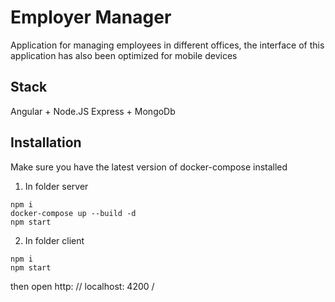 # Employer Manager

Application for managing employees in different offices, the interface of this application has also been optimized for mobile devices

## Stack
Angular + Node.JS Express + MongoDb

## Installation

Make sure you have the latest version of docker-compose installed

1. In folder server
```npm
npm i
docker-compose up --build -d
npm start
```
2. In folder client
```npm
npm i
npm start
```
then open http: // localhost: 4200 /
